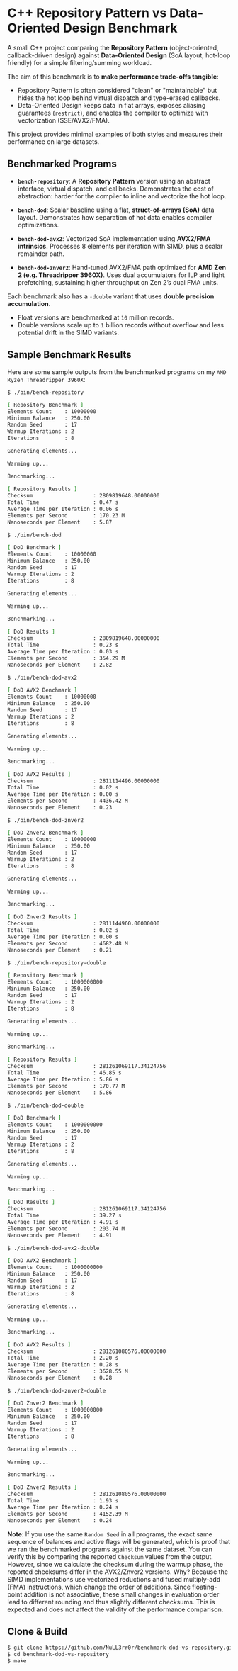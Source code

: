 # C++ Repository Pattern vs Data-Oriented Design Benchmark

A small C++ project comparing the __Repository Pattern__ (object-oriented, callback-driven design) against __Data-Oriented Design__ (SoA layout, hot-loop friendly) for a simple filtering/summing workload.

The aim of this benchmark is to __make performance trade-offs tangible__:
- Repository Pattern is often considered "clean" or "maintainable" but hides the hot loop behind virtual dispatch and type-erased callbacks.
- Data-Oriented Design keeps data in flat arrays, exposes aliasing guarantees (`restrict`), and enables the compiler to optimize with vectorization (SSE/AVX2/FMA).

This project provides minimal examples of both styles and measures their performance on large datasets.

## Benchmarked Programs

- __`bench-repository`__: A __Repository Pattern__ version using an abstract interface, virtual dispatch, and callbacks. Demonstrates the cost of abstraction: harder for the compiler to inline and vectorize the hot loop.

- __`bench-dod`__: Scalar baseline using a flat, __struct-of-arrays (SoA)__ data layout. Demonstrates how separation of hot data enables compiler optimizations.

- __`bench-dod-avx2`__: Vectorized SoA implementation using __AVX2/FMA intrinsics__. Processes 8 elements per iteration with SIMD, plus a scalar remainder path.

- __`bench-dod-znver2`__: Hand-tuned AVX2/FMA path optimized for __AMD Zen 2 (e.g. Threadripper 3960X)__. Uses dual accumulators for ILP and light prefetching, sustaining higher throughput on Zen 2’s dual FMA units.

Each benchmark also has a `-double` variant that uses __double precision accumulation__.

- Float versions are benchmarked at `10` million records.
- Double versions scale up to `1` billion records without overflow and less potential drift in the SIMD variants.

## Sample Benchmark Results

Here are some sample outputs from the benchmarked programs on my `AMD Ryzen Threadripper 3960X`:

```sh
$ ./bin/bench-repository

[ Repository Benchmark ]
Elements Count    : 10000000
Minimum Balance   : 250.00
Random Seed       : 17
Warmup Iterations : 2
Iterations        : 8

Generating elements...

Warming up...

Benchmarking...

[ Repository Results ]
Checksum                   : 2809819648.00000000
Total Time                 : 0.47 s
Average Time per Iteration : 0.06 s
Elements per Second        : 170.23 M
Nanoseconds per Element    : 5.87
```

```sh
$ ./bin/bench-dod

[ DoD Benchmark ]
Elements Count    : 10000000
Minimum Balance   : 250.00
Random Seed       : 17
Warmup Iterations : 2
Iterations        : 8

Generating elements...

Warming up...

Benchmarking...

[ DoD Results ]
Checksum                   : 2809819648.00000000
Total Time                 : 0.23 s
Average Time per Iteration : 0.03 s
Elements per Second        : 354.29 M
Nanoseconds per Element    : 2.82
```

```sh
$ ./bin/bench-dod-avx2

[ DoD AVX2 Benchmark ]
Elements Count    : 10000000
Minimum Balance   : 250.00
Random Seed       : 17
Warmup Iterations : 2
Iterations        : 8

Generating elements...

Warming up...

Benchmarking...

[ DoD AVX2 Results ]
Checksum                   : 2811114496.00000000
Total Time                 : 0.02 s
Average Time per Iteration : 0.00 s
Elements per Second        : 4436.42 M
Nanoseconds per Element    : 0.23
```

```sh
$ ./bin/bench-dod-znver2

[ DoD Znver2 Benchmark ]
Elements Count    : 10000000
Minimum Balance   : 250.00
Random Seed       : 17
Warmup Iterations : 2
Iterations        : 8

Generating elements...

Warming up...

Benchmarking...

[ DoD Znver2 Results ]
Checksum                   : 2811144960.00000000
Total Time                 : 0.02 s
Average Time per Iteration : 0.00 s
Elements per Second        : 4682.48 M
Nanoseconds per Element    : 0.21
```

```sh
$ ./bin/bench-repository-double

[ Repository Benchmark ]
Elements Count    : 1000000000
Minimum Balance   : 250.00
Random Seed       : 17
Warmup Iterations : 2
Iterations        : 8

Generating elements...

Warming up...

Benchmarking...

[ Repository Results ]
Checksum                   : 281261069117.34124756
Total Time                 : 46.85 s
Average Time per Iteration : 5.86 s
Elements per Second        : 170.77 M
Nanoseconds per Element    : 5.86
```

```sh
$ ./bin/bench-dod-double

[ DoD Benchmark ]
Elements Count    : 1000000000
Minimum Balance   : 250.00
Random Seed       : 17
Warmup Iterations : 2
Iterations        : 8

Generating elements...

Warming up...

Benchmarking...

[ DoD Results ]
Checksum                   : 281261069117.34124756
Total Time                 : 39.27 s
Average Time per Iteration : 4.91 s
Elements per Second        : 203.74 M
Nanoseconds per Element    : 4.91
```

```sh
$ ./bin/bench-dod-avx2-double

[ DoD AVX2 Benchmark ]
Elements Count    : 1000000000
Minimum Balance   : 250.00
Random Seed       : 17
Warmup Iterations : 2
Iterations        : 8

Generating elements...

Warming up...

Benchmarking...

[ DoD AVX2 Results ]
Checksum                   : 281261080576.00000000
Total Time                 : 2.20 s
Average Time per Iteration : 0.28 s
Elements per Second        : 3628.55 M
Nanoseconds per Element    : 0.28
```

```sh
$ ./bin/bench-dod-znver2-double

[ DoD Znver2 Benchmark ]
Elements Count    : 1000000000
Minimum Balance   : 250.00
Random Seed       : 17
Warmup Iterations : 2
Iterations        : 8

Generating elements...

Warming up...

Benchmarking...

[ DoD Znver2 Results ]
Checksum                   : 281261080576.00000000
Total Time                 : 1.93 s
Average Time per Iteration : 0.24 s
Elements per Second        : 4152.39 M
Nanoseconds per Element    : 0.24
```

__Note__: If you use the same `Random Seed` in all programs, the exact same sequence of balances and active flags will be generated, which is proof that we ran the benchmarked programs against the same dataset. You can verify this by comparing the reported `Checksum` values from the output. However, since we calculate the checksum during the warmup phase, the reported checksums differ in the AVX2/Znver2 versions. Why? Because the SIMD implementations use vectorized reductions and fused multiply-add (FMA) instructions, which change the order of additions. Since floating-point addition is not associative, these small changes in evaluation order lead to different rounding and thus slightly different checksums. This is expected and does not affect the validity of the performance comparison.

## Clone & Build

```bash
$ git clone https://github.com/NuLL3rr0r/benchmark-dod-vs-repository.git
$ cd benchmark-dod-vs-repository
$ make
```
